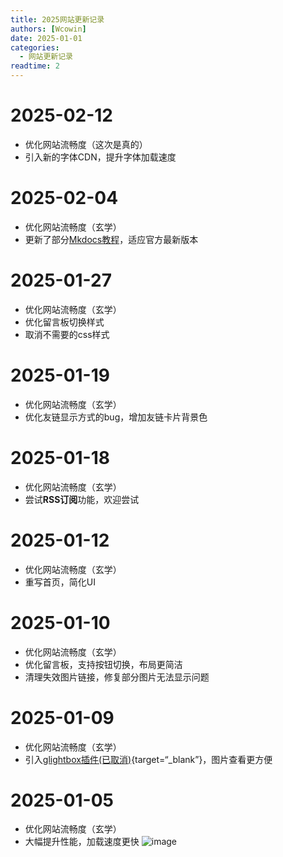 ```yaml
---
title: 2025网站更新记录
authors: [Wcowin]
date: 2025-01-01
categories:
  - 网站更新记录
readtime: 2
---
```

## </p><h1 id="01" name="01"><strong>2025-02-12</strong></h1><p>
* 优化网站流畅度（这次是真的）
* 引入新的字体CDN，提升字体加载速度

## </p><h1 id="01" name="01"><strong>2025-02-04</strong></h1><p>
* 优化网站流畅度（玄学）
* 更新了部分[Mkdocs教程](../Mkdocs/mkdocs2.md)，适应官方最新版本

## </p><h1 id="01" name="01"><strong>2025-01-27</strong></h1><p>
* 优化网站流畅度（玄学）
* 优化留言板切换样式
* 取消不需要的css样式

## </p><h1 id="01" name="01"><strong>2025-01-19</strong></h1><p>
* 优化网站流畅度（玄学）
* 优化友链显示方式的bug，增加友链卡片背景色

## </p><h1 id="01" name="01"><strong>2025-01-18</strong></h1><p>
* 优化网站流畅度（玄学）
* 尝试**RSS订阅**功能，欢迎尝试

## </p><h1 id="01" name="01"><strong>2025-01-12</strong></h1><p>
* 优化网站流畅度（玄学）
* 重写首页，简化UI

## </p><h1 id="01" name="01"><strong>2025-01-10</strong></h1><p>
* 优化网站流畅度（玄学）
* 优化留言板，支持按钮切换，布局更简洁
* 清理失效图片链接，修复部分图片无法显示问题


## </p><h1 id="01" name="01"><strong>2025-01-09</strong></h1><p>
* 优化网站流畅度（玄学）
* 引入[glightbox插件(已取消)](https://github.com/blueswen/mkdocs-glightbox){target=“_blank”}，图片查看更方便


## </p><h1 id="01" name="01"><strong>2025-01-05</strong></h1><p>
* 优化网站流畅度（玄学）
* 大幅提升性能，加载速度更快
  ![image](https://s1.imagehub.cc/images/2025/01/05/7164642e16ff90239bee5c46709ad50f.png)